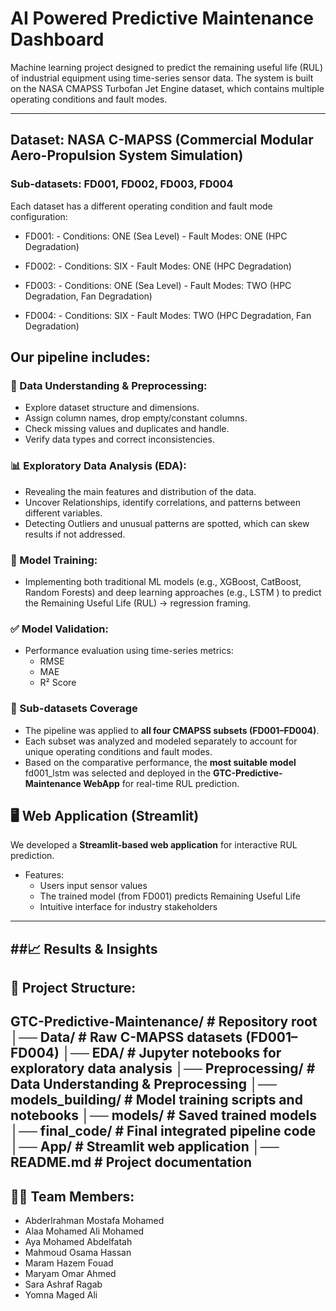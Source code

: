# AI Powered Predictive Maintenance Dashboard
Machine learning project designed to predict the remaining useful life (RUL) of industrial equipment using time-series sensor data. 
The system is built on the NASA CMAPSS Turbofan Jet Engine dataset, which contains multiple operating conditions and fault modes.

---
## Dataset: NASA C-MAPSS (Commercial Modular Aero-Propulsion System Simulation)  
### Sub-datasets: FD001, FD002, FD003, FD004  
Each dataset has a different operating condition and fault mode configuration:  
  - FD001: - Conditions: ONE (Sea Level)
           - Fault Modes: ONE (HPC Degradation)
    
  - FD002: - Conditions: SIX
           - Fault Modes: ONE (HPC Degradation)
    
  - FD003: - Conditions: ONE (Sea Level)
           - Fault Modes: TWO (HPC Degradation, Fan Degradation)
      
  - FD004: - Conditions: SIX
           - Fault Modes: TWO (HPC Degradation, Fan Degradation)
  
## Our pipeline includes:

### 🔧 Data Understanding & Preprocessing: 
- Explore dataset structure and dimensions.
- Assign column names, drop empty/constant columns.
- Check missing values and duplicates and handle.
- Verify data types and correct inconsistencies.
 
### 📊 Exploratory Data Analysis (EDA): 
- Revealing the main features and distribution of the data.
- Uncover Relationships, identify correlations, and patterns between different variables.
- Detecting Outliers and unusual patterns are spotted, which can skew results if not addressed.

### 🤖 Model Training: 
- Implementing both traditional ML models (e.g., XGBoost, CatBoost, Random Forests) and deep learning approaches (e.g., LSTM ) to predict
the Remaining Useful Life (RUL) → regression framing. 

### ✅ Model Validation: 
- Performance evaluation using time-series metrics:  
  - RMSE  
  - MAE  
  - R² Score

 ### 📂 Sub-datasets Coverage
- The pipeline was applied to **all four CMAPSS subsets (FD001–FD004)**.  
- Each subset was analyzed and modeled separately to account for unique operating conditions and fault modes.  
- Based on the comparative performance, the **most suitable model** fd001_lstm was selected and deployed in the **GTC-Predictive-Maintenance WebApp** for real-time RUL prediction.

## 🖥️ Web Application (Streamlit)
We developed a **Streamlit-based web application** for interactive RUL prediction.  
- Features:  
    - Users input sensor values  
    - The trained model (from FD001) predicts Remaining Useful Life  
    - Intuitive interface for industry stakeholders  
---
##📈 Results & Insights
---
## 📂 Project Structure:
GTC-Predictive-Maintenance/   # Repository root
│── Data/              # Raw C-MAPSS datasets (FD001–FD004)
│── EDA/               # Jupyter notebooks for exploratory data analysis
│── Preprocessing/     # Data Understanding & Preprocessing
│── models_building/   # Model training scripts and notebooks
│── models/            # Saved trained models
│── final_code/        # Final integrated pipeline code
│── App/               # Streamlit web application 
│── README.md          # Project documentation
---

## 👩‍💻 Team Members:
- Abderlrahman Mostafa Mohamed
- Alaa Mohamed Ali Mohamed
- Aya Mohamed Abdelfatah
- Mahmoud Osama Hassan
- Maram Hazem Fouad
- Maryam Omar Ahmed
- Sara Ashraf Ragab
- Yomna Maged Ali 
